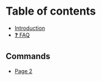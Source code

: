 # Table of contents

* [Introduction](README.md)
* [❓ FAQ](faq.md)

## Commands

* [Page 2](commands/page-2.md)

